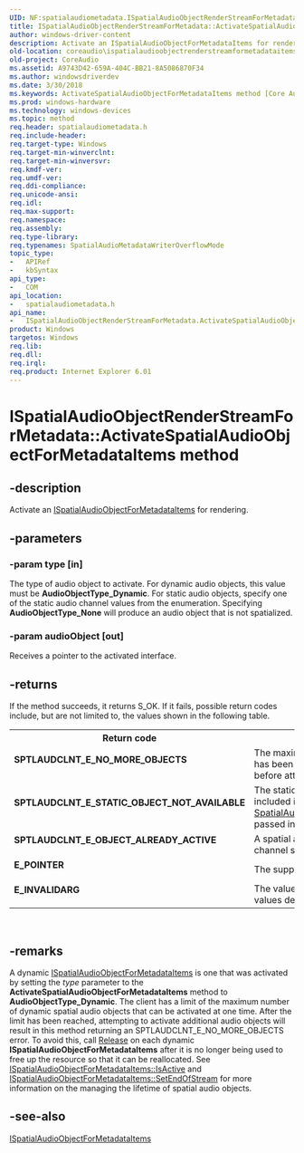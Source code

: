 ```yaml
---
UID: NF:spatialaudiometadata.ISpatialAudioObjectRenderStreamForMetadata.ActivateSpatialAudioObjectForMetadataItems
title: ISpatialAudioObjectRenderStreamForMetadata::ActivateSpatialAudioObjectForMetadataItems method
author: windows-driver-content
description: Activate an ISpatialAudioObjectForMetadataItems for rendering.
old-location: coreaudio\ispatialaudioobjectrenderstreamformetadataitems_activatespatialaudioobjectformetadataitems.htm
old-project: CoreAudio
ms.assetid: A9743D42-659A-404C-BB21-8A5086870F34
ms.author: windowsdriverdev
ms.date: 3/30/2018
ms.keywords: ActivateSpatialAudioObjectForMetadataItems method [Core Audio], ActivateSpatialAudioObjectForMetadataItems method [Core Audio], ISpatialAudioObjectRenderStreamForMetadata interface, ActivateSpatialAudioObjectForMetadataItems,ISpatialAudioObjectRenderStreamForMetadata.ActivateSpatialAudioObjectForMetadataItems, ISpatialAudioObjectRenderStreamForMetadata, ISpatialAudioObjectRenderStreamForMetadata interface [Core Audio], ActivateSpatialAudioObjectForMetadataItems method, ISpatialAudioObjectRenderStreamForMetadata::ActivateSpatialAudioObjectForMetadataItems, coreaudio.ispatialaudioobjectformetadataitems_activatespatialaudioobjectformetadataitems, coreaudio.ispatialaudioobjectrenderstreamformetadataitems_activatespatialaudioobjectformetadataitems, spatialaudiometadata/ISpatialAudioObjectRenderStreamForMetadata::ActivateSpatialAudioObjectForMetadataItems
ms.prod: windows-hardware
ms.technology: windows-devices
ms.topic: method
req.header: spatialaudiometadata.h
req.include-header: 
req.target-type: Windows
req.target-min-winverclnt: 
req.target-min-winversvr: 
req.kmdf-ver: 
req.umdf-ver: 
req.ddi-compliance: 
req.unicode-ansi: 
req.idl: 
req.max-support: 
req.namespace: 
req.assembly: 
req.type-library: 
req.typenames: SpatialAudioMetadataWriterOverflowMode
topic_type:
-	APIRef
-	kbSyntax
api_type:
-	COM
api_location:
-	spatialaudiometadata.h
api_name:
-	ISpatialAudioObjectRenderStreamForMetadata.ActivateSpatialAudioObjectForMetadataItems
product: Windows
targetos: Windows
req.lib: 
req.dll: 
req.irql: 
req.product: Internet Explorer 6.01
---
```


# ISpatialAudioObjectRenderStreamForMetadata::ActivateSpatialAudioObjectForMetadataItems method


## -description


Activate an <a href="https://msdn.microsoft.com/4861D2AA-E685-4A72-BE98-6FEEB72ACF67">ISpatialAudioObjectForMetadataItems</a> for rendering. 


## -parameters




### -param type [in]

The type of audio object to activate. For dynamic audio objects, this value must be <b>AudioObjectType_Dynamic</b>. For static audio objects, specify one of the static audio channel values from the enumeration. Specifying <b>AudioObjectType_None</b> will produce an audio object that is not spatialized.


### -param audioObject [out]

Receives a pointer to the activated interface. 


## -returns



If the method succeeds, it returns S_OK. If it fails, possible return codes include, but are not limited to, the values shown in the following table.

<table>
<tr>
<th>Return code</th>
<th>Description</th>
</tr>
<tr>
<td width="40%">
<dl>
<dt><b>SPTLAUDCLNT_E_NO_MORE_OBJECTS</b></dt>
</dl>
</td>
<td width="60%">
The maximum number of simultaneous spatial audio objects has been exceeded. Call <a href="https://msdn.microsoft.com/4b494c6f-f0ee-4c35-ae45-ed956f40dc7a">Release</a> on unused audio objects before attempting to activate additional objects.

</td>
</tr>
<tr>
<td width="40%">
<dl>
<dt><b>SPTLAUDCLNT_E_STATIC_OBJECT_NOT_AVAILABLE</b></dt>
</dl>
</td>
<td width="60%">
The static channel specified in the <i>type</i> parameter was not included in the <b>StaticObjectTypeMask</b> field of the <a href="https://msdn.microsoft.com/5B92F521-537F-4296-B9A7-7EC6985530B3">SpatialAudioObjectRenderStreamForMetadataActivationParams</a> passed into <a href="https://msdn.microsoft.com/CBBB5A62-D342-4FB7-890C-9FE37949CC07">ISpatialAudioClient::ActivateSpatialAudioStream</a>.

</td>
</tr>
<tr>
<td width="40%">
<dl>
<dt><b>SPTLAUDCLNT_E_OBJECT_ALREADY_ACTIVE</b></dt>
</dl>
</td>
<td width="60%">
A spatial audio object has already been activated for the static channel specified in the <i>type</i> parameter.

</td>
</tr>
<tr>
<td width="40%">
<dl>
<dt><b>E_POINTER</b></dt>
</dl>
</td>
<td width="60%">
The supplied pointer is invalid.

</td>
</tr>
<tr>
<td width="40%">
<dl>
<dt><b>E_INVALIDARG</b></dt>
</dl>
</td>
<td width="60%">
The value specified in the <i>type</i> parameter is not one of the values defined by the <a href="https://msdn.microsoft.com/DFFE770F-41C0-4048-A38F-FB96353E9216">AudioObjectType</a> enumeration.

</td>
</tr>
</table>
 




## -remarks



A dynamic <a href="https://msdn.microsoft.com/4861D2AA-E685-4A72-BE98-6FEEB72ACF67">ISpatialAudioObjectForMetadataItems</a> is one that was activated by setting the <i>type</i> parameter to the   <b>ActivateSpatialAudioObjectForMetadataItems</b> method to <b>AudioObjectType_Dynamic</b>. The client has a limit of the maximum number of dynamic spatial audio objects that can be activated at one time. After the limit has been reached, attempting to activate additional audio objects will result in this method returning an SPTLAUDCLNT_E_NO_MORE_OBJECTS error. To avoid this, call <a href="https://msdn.microsoft.com/4b494c6f-f0ee-4c35-ae45-ed956f40dc7a">Release</a> on each dynamic <b>ISpatialAudioObjectForMetadataItems</b> after it is no longer being used to free up the resource so that it can be reallocated. See <a href="https://msdn.microsoft.com/8D957B91-9380-44D5-8AC4-F13FAC375D9F">ISpatialAudioObjectForMetadataItems::IsActive</a>  and <a href="https://msdn.microsoft.com/EF8A5E0D-ED1A-483F-98C6-CE636B4B1162">ISpatialAudioObjectForMetadataItems::SetEndOfStream</a> for more information on the managing the lifetime of spatial audio objects.




## -see-also




<a href="https://msdn.microsoft.com/4861D2AA-E685-4A72-BE98-6FEEB72ACF67">ISpatialAudioObjectForMetadataItems</a>
 

 

